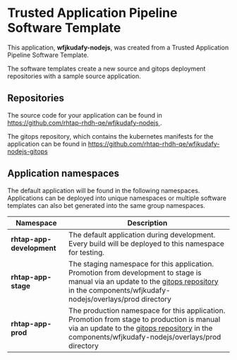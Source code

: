 # Trusted Application Pipeline Software Template

This application, **wfjkudafy-nodejs**, was created from a Trusted Application Pipeline Software Template.

The software templates create a new source and gitops deployment repositories with a sample source application. 

## Repositories

The source code for your application can be found in [https://github.com/rhtap-rhdh-qe/wfjkudafy-nodejs ](https://github.com/rhtap-rhdh-qe/wfjkudafy-nodejs ).
 
The gitops repository, which contains the kubernetes manifests for the application can be found in 
[https://github.com/rhtap-rhdh-qe/wfjkudafy-nodejs-gitops ](https://github.com/rhtap-rhdh-qe/wfjkudafy-nodejs-gitops ) 

## Application namespaces 

The default application will be found in the following namespaces. Applications can be deployed into unique namespaces or multiple software templates can also bet generated into the same group namespaces.  

|  Namespace   |  Description   |  
| -------- | -------- |   
| **rhtap-app-development** | The default application during development. Every build will be deployed to this namespace for testing. | 
| **rhtap-app-stage** | The staging namespace for this application. Promotion from development to stage is manual via an update to the [gitops repository](https://github.com/rhtap-rhdh-qe/wfjkudafy-nodejs-gitops ) in the components/wfjkudafy-nodejs/overlays/prod directory |  
| **rhtap-app-prod** | The production namespace for this application. Promotion from stage to production is manual via an update to the [gitops repository](https://github.com/rhtap-rhdh-qe/wfjkudafy-nodejs-gitops ) in the components/wfjkudafy-nodejs/overlays/prod directory | 